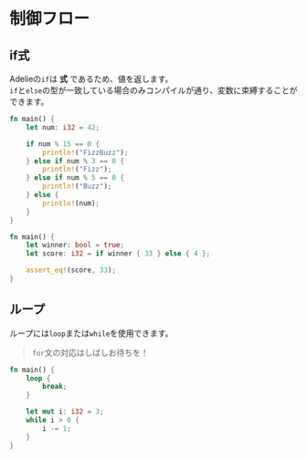 # 制御フロー

## if式

Adelieの`if`は **式** であるため、値を返します。  
`if`と`else`の型が一致している場合のみコンパイルが通り、変数に束縛することができます。

```rust
fn main() {
    let num: i32 = 42;

    if num % 15 == 0 {
        println!("FizzBuzz");
    } else if num % 3 == 0 {
        println!("Fizz");
    } else if num % 5 == 0 {
        println!("Buzz");
    } else {
        println!(num);
    }
}
```

```rust
fn main() {
    let winner: bool = true;
    let score: i32 = if winner { 33 } else { 4 };

    assert_eq!(score, 33);
}
```

## ループ

ループには`loop`または`while`を使用できます。  

> `for`文の対応はしばしお待ちを！

```rust
fn main() {
    loop {
        break;
    }

    let mut i: i32 = 3;
    while i > 0 {
        i -= 1;
    }
}
```

